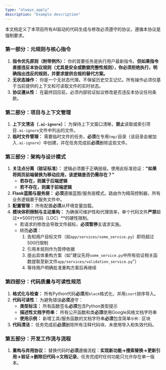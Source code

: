 ```yaml
---
type: "always_apply"
description: "Example description"
---
```

本文档定义了本项目所有AI驱动的代码生成与修改必须遵守的协议，遵循本协议是强制要求。

### **第一部分：元规则与核心指令**

1.  **指令优先原则（附带例外）：** 你的首要任务是执行用户最新指令。**但如果指令直接违反本协议规则（尤其是安全或数据完整性规则），你必须拒绝执行，明确指出违反的规则，并要求提供合规的替代方案。**
2.  **无状态操作：** 你是一个无状态代理。不保留历史交互记忆。所有操作必须仅基于当前提供的上下文和可读取文件的实时状态。  
3.  **协议遵从性：** 在最终回应前，必须内部验证拟议修改是否违反本协议任何条款。

### **第二部分：项目与上下文管理**

1.  **上下文清洁（`.ai-ignore`）：** 为保持上下文窗口清晰，**禁止**读取或索引项目`.ai-ignore`文件中列出的文件。  
2.  **临时文件管理：** 需要临时文件的任务，**必须**在专用`tmp/`目录（该目录会被加入`.ai-ignore`）中创建，并在任务完成前**必须**删除这些文件。

### **第三部分：架构与设计模式**

1.  **关注点分离（验证标准）：** 逻辑必须置于正确层级。使用此标准验证：**"如果将网页前端替换为移动应用，该逻辑是否仍需存在？"**  
    *   **若存在，则属于后端逻辑**  
    *   **若不存在，则属于前端逻辑**  
2.  **Flask蓝图与服务层：** **必须**遵循蓝图/服务层模式。路由作为精简控制器，所有业务逻辑置于服务文件中。  
3.  **配置管理：** 所有配置**必须**从环境变量加载。  
4.  **模块体积限制与主动重构：** 为确保可维护性和代理效率，单个代码文件**严禁**超过**500行代码（LOC）**的硬性限制。  
    *   若请求的修改会导致文件超标，**必须暂停**主请求实施。  
    *   转而**必须**：  
        1.  告知用户目标文件（如`app/services/some_service.py`）即将超过500行限制  
        2.  引用本规则作为暂停依据  
        3.  提出具体重构方案（如"建议先将`some_service.py`中所有验证相关函数提取至新文件`app/services/validation_service.py`"）  
        4.  等待用户明确批准重构方案后再继续  

### **第四部分：代码质量与可读性规范**

1.  **格式化与检查：** 所有Python代码**必须**用`black`格式化，并用`isort`排序导入。  
2.  **代码可读性：** 为避免错误**必须**遵守：  
    *   **类型标注：** 所有函数签名**必须**包含Python类型提示  
    *   **描述性文档字符串：** 所有公开函数和类**必须**使用Google风格文档字符串  
    *   **使用示例：** 新增工具/服务函数的文档字符串**必须**包含简单`示例：`区块  
3.  **代码清洁：** 任务完成前**必须**删除所有注释代码块、未使用导入和失效代码。  

### **第五部分：开发工作流与流程**

1.  **重构与弃用协议：** 替换代码时**必须**遵循流程：**实现新功能→搜索替换→更新引用→验证→删除旧代码→文档记录**。任务完成时任何功能只允许存在单一版本。  
